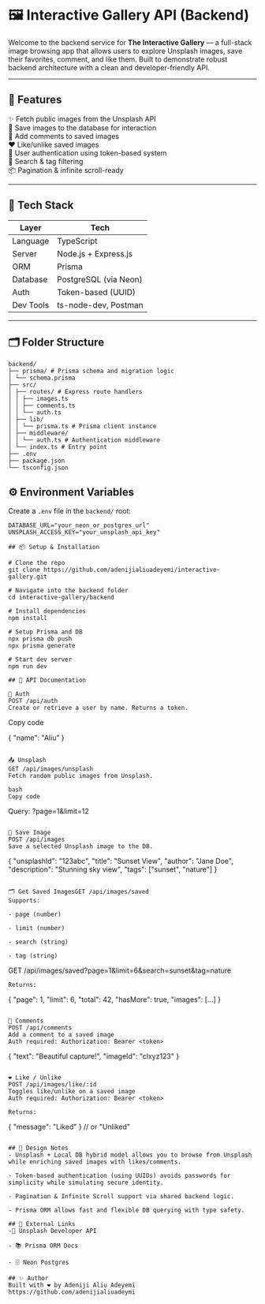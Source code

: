 # 🖼️ Interactive Gallery API (Backend)

Welcome to the backend service for **The Interactive Gallery** — a full-stack image browsing app that allows users to explore Unsplash images, save their favorites, comment, and like them. Built to demonstrate robust backend architecture with a clean and developer-friendly API.

---

## 🚀 Features

✨ Fetch public images from the Unsplash API  
📝 Save images to the database for interaction  
💬 Add comments to saved images  
❤️ Like/unlike saved images  
🔐 User authentication using token-based system  
🔎 Search & tag filtering  
📦 Pagination & infinite scroll-ready

---

## 🧰 Tech Stack

| Layer     | Tech                  |
| --------- | --------------------- |
| Language  | TypeScript            |
| Server    | Node.js + Express.js  |
| ORM       | Prisma                |
| Database  | PostgreSQL (via Neon) |
| Auth      | Token-based (UUID)    |
| Dev Tools | ts-node-dev, Postman  |

---

## 🗂️ Folder Structure

```
backend/
├── prisma/ # Prisma schema and migration logic
│ └── schema.prisma
├── src/
│ ├── routes/ # Express route handlers
│ │ ├── images.ts
│ │ ├── comments.ts
│ │ └── auth.ts
│ ├── lib/
│ │ └── prisma.ts # Prisma client instance
│ ├── middleware/
│ │ └── auth.ts # Authentication middleware
│ └── index.ts # Entry point
├── .env
├── package.json
└── tsconfig.json
```

## ⚙️ Environment Variables

Create a `.env` file in the `backend/` root:

```env
DATABASE_URL="your_neon_or_postgres_url"
UNSPLASH_ACCESS_KEY="your_unsplash_api_key"

## 📦 Setup & Installation

# Clone the repo
git clone https://github.com/adenijialiuadeyemi/interactive-gallery.git

# Navigate into the backend folder
cd interactive-gallery/backend

# Install dependencies
npm install

# Setup Prisma and DB
npx prisma db push
npx prisma generate

# Start dev server
npm run dev

## 🧪 API Documentation

🔐 Auth
POST /api/auth
Create or retrieve a user by name. Returns a token.

```

Copy code

{ "name": "Aliu" }

```

📤 Unsplash
GET /api/images/unsplash
Fetch random public images from Unsplash.

bash
Copy code
```

Query: ?page=1&limit=12

```

💾 Save Image
POST /api/images
Save a selected Unsplash image to the DB.
```

{
"unsplashId": "123abc",
"title": "Sunset View",
"author": "Jane Doe",
"description": "Stunning sky view",
"tags": ["sunset", "nature"]
}

```

🗂️ Get Saved ImagesGET /api/images/saved
Supports:

- page (number)

- limit (number)

- search (string)

- tag (string)

```

GET /api/images/saved?page=1&limit=6&search=sunset&tag=nature

```
Returns:
```

{
"page": 1,
"limit": 6,
"total": 42,
"hasMore": true,
"images": [...]
}

```

💬 Comments
POST /api/comments
Add a comment to a saved image
Auth required: Authorization: Bearer <token>

```

{
"text": "Beautiful capture!",
"imageId": "clxyz123"
}

```

❤️ Like / Unlike
POST /api/images/like/:id
Toggles like/unlike on a saved image
Auth required: Authorization: Bearer <token>

Returns:
```

{ "message": "Liked" } // or "Unliked"

```

## 🧠 Design Notes
- Unsplash + Local DB hybrid model allows you to browse from Unsplash while enriching saved images with likes/comments.

- Token-based authentication (using UUIDs) avoids passwords for simplicity while simulating secure identity.

- Pagination & Infinite Scroll support via shared backend logic.

- Prisma ORM allows fast and flexible DB querying with type safety.

## 🔗 External Links
-🔌 Unsplash Developer API

- 📚 Prisma ORM Docs

- 🗄️ Neon Postgres

## ✨ Author
Built with ❤️ by Adeniji Aliu Adeyemi
https://github.com/adenijialiuadeymi

```
